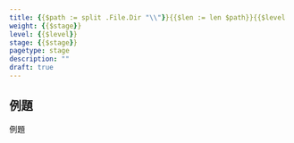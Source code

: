 ```yaml
---
title: {{$path := split .File.Dir "\\"}}{{$len := len $path}}{{$level := (index $path (sub $len 3)) | strings.TrimPrefix "lv"}}{{$stage := (index $path (sub $len 2)) | strings.TrimPrefix "stage"}}Stage{{$stage}}
weight: {{$stage}}
level: {{$level}}
stage: {{$stage}}
pagetype: stage
description: ""
draft: true
---
```


## 例題

例題

